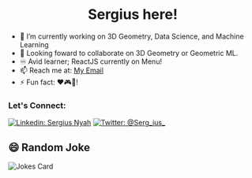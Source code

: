 <h1 align="center"> Sergius here!  </h1>

- 🔭 I’m currently working on 3D Geometry, Data Science, and Machine Learning
- 👯 Looking foward to collaborate on 3D Geometry or Geometric ML.
- ♾️ Avid learner; ReactJS currently on Menu!
- 📫 Reach me at: [My Email](mailto:sergiusnyah@gmail.com)
- ⚡ Fun fact: ❤️🎮🎹! 

### Let's Connect:
[![Linkedin: Sergius Nyah](https://img.shields.io/badge/-Sergius%20Nyah-blue?style=flat-square&logo=Linkedin&logoColor=white&link=https://www.linkedin.com/in/sergius-nyah/)](https://www.linkedin.com/in/sergius-nyah/)
[![Twitter: @Serg_ius_](https://img.shields.io/twitter/follow/Serg_ius_?style=social)](https://twitter.com/@Serg_ius_)

## 😄 Random Joke
![Jokes Card](https://readme-jokes.vercel.app/api?theme=tokyonight&hideBorder=true)





